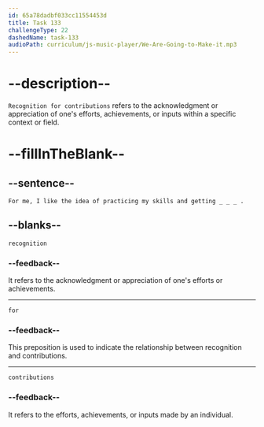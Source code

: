 ```yaml
---
id: 65a78dadbf033cc11554453d
title: Task 133
challengeType: 22
dashedName: task-133
audioPath: curriculum/js-music-player/We-Are-Going-to-Make-it.mp3
---
```


<!--
AUDIO REFERENCE:
Tom: For me, I like the idea of practicing my skills and getting recognition for my contributions.
-->

# --description--

`Recognition for contributions` refers to the acknowledgment or appreciation of one's efforts, achievements, or inputs within a specific context or field.

# --fillInTheBlank--

## --sentence--

`For me, I like the idea of practicing my skills and getting _ _ _ .`

## --blanks--

`recognition`

### --feedback--

It refers to the acknowledgment or appreciation of one's efforts or achievements.

---

`for`

### --feedback--

This preposition is used to indicate the relationship between recognition and contributions.

---

`contributions`

### --feedback--

It refers to the efforts, achievements, or inputs made by an individual.
